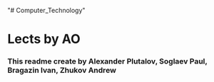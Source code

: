 ﻿"# Computer_Technology" 
# Lects by AO
### This readme create by Alexander Plutalov, Soglaev Paul, Bragazin Ivan, Zhukov Andrew



